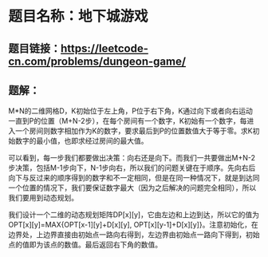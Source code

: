 # 题目名称：地下城游戏

## 题目链接：https://leetcode-cn.com/problems/dungeon-game/


## 题解：

M*N的二维网格D，K初始位于左上角，P位于右下角，K通过向下或者向右运动一直到P的位置（M+N-2步），在每个房间有一个数字，K初始有一个数字，每进入一个房间则数字相加作为K的数字，要求最后到P的位置数值大于等于零。求K初始数字的最小值，也即求经过房间的最大值。

可以看到，每一步我们都要做出决策：向右还是向下。而我们一共要做出M+N-2步决策，包括M-1步向下，N-1步向右，所以我们的问题关键在于顺序。先向右后向下与反过来的顺序得到的数字和不一定相同，但是在同一种情况下，就是到达同一个位置的情况下，我们要保证数字最大（因为之后解决的问题完全相同），所以我们要用到动态规划。

我们设计一个二维的动态规划矩阵DP[x][y]，它由左边和上边到达，所以它的值为OPT[x][y]=MAX{OPT[x-1][y]+D[x][y], OPT[x][y-1]+D[x][y]}。注意初始化，在边界处，上边界直接由初始点一路向右得到，左边界由初始点一路向下得到，初始点的值即为该点的数值。最后返回右下角的数值。